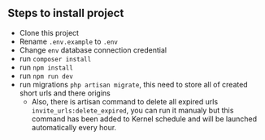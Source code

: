 ## Steps to install project
* Clone this project
* Rename `.env.example` to `.env`
* Change `env` database connection credential
* run `composer install`
* run `npm install`
* run `npm run dev`
* run migrations `php artisan migrate`, this need to store all of created short urls and there origins
  * Also, there is artisan command to delete all expired urls `invite_urls:delete_expired`, you can run it manualy but this command has been added to Kernel schedule and will be launched automatically every hour.
